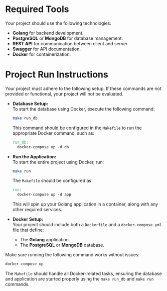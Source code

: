 # Required Tools
Your project should use the following technologies:
- **Golang** for backend development.
- **PostgreSQL** or **MongoDB** for database management.
- **REST API** for communication between client and server.
- **Swagger** for API documentation.
- **Docker** for containerization.

# Project Run Instructions
Your project must adhere to the following setup. If these commands are not provided or functional, your project will not be evaluated.

- **Database Setup:**  
  To start the database using Docker, execute the following command:
  ```bash
  make run_db
  ```

  This command should be configured in the `Makefile` to run the appropriate Docker command, such as:
  ```makefile
  run_db:
    docker-compose up -d db
  ```

- **Run the Application:**  
  To start the entire project using Docker, run:
  ```bash
  make run
  ```

  The `Makefile` should be configured as:
  ```makefile
  run:
    docker-compose up -d app
  ```

  This will spin up your Golang application in a container, along with any other required services.

- **Docker Setup:**  
  Your project should include both a `Dockerfile` and a `docker-compose.yml` file that define:
  - The **Golang** application.
  - The **PostgreSQL** or **MongoDB** database.

Make sure running the following command works without issues:
```bash
docker-compose up
```

The `Makefile` should handle all Docker-related tasks, ensuring the database and application are started properly using the `make run_db` and `make run` commands.